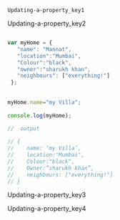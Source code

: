 ```ngMeta
Updating-a-property_key1
```

Updating-a-property_key2


```javascript

var myHome = {
   "name": "Mannat",
   "location":"Mumbai",
   "Colour":"black",
   "owner":"sharukh khan",
   "neighbours": ["everything!"]
 };
 
 
myHome.name="my Villa";
 
console.log(myHome);
 
//  output

// {
//    name: ‘my Villa’,
//    location:"Mumbai",
//    Colour:"black",
//    Owner:”sharukh khan”,
//    neighbours: ["everything!"]
// }

```
Updating-a-property_key3



Updating-a-property_key4
